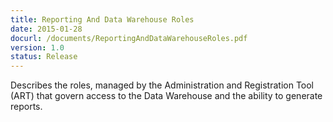 ```yaml
---
title: Reporting And Data Warehouse Roles
date: 2015-01-28
docurl: /documents/ReportingAndDataWarehouseRoles.pdf
version: 1.0
status: Release
---
```

Describes the roles, managed by the Administration and Registration Tool (ART) that govern access to the Data Warehouse and the ability to generate reports.
